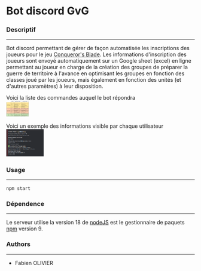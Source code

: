 # Bot discord GvG

### Descriptif
_______
Bot discord permettant de gérer de façon automatisée les inscriptions des joueurs pour le jeu [Conqueror's Blade](https://conqblade.com/fr).
Les informations d'inscription des joueurs sont envoyé automatiquement sur un Google sheet (excel) en ligne permettant au joueur en charge de la création des groupes de préparer la guerre de territoire à l'avance en optimisant les groupes en fonction des classes joué par les joueurs, mais également en fonction des unités (et d'autres paramètres) à leur disposition.

Voici la liste des commandes auquel le bot répondra <br>
<img src='./img/info.jpg' width='60'>

Voici un exemple des informations visible par chaque utilisateur <br>
<img src='./img/data.png' width='100'>


### Usage
_______
```go
npm start
```


### Dépendence
_______
Le serveur utilise la version 18 de [nodeJS](https://nodejs.org/en) est le gestionnaire de paquets [npm](https://www.npmjs.com) version 9.<br>


### Authors
_______
+ Fabien OLIVIER
